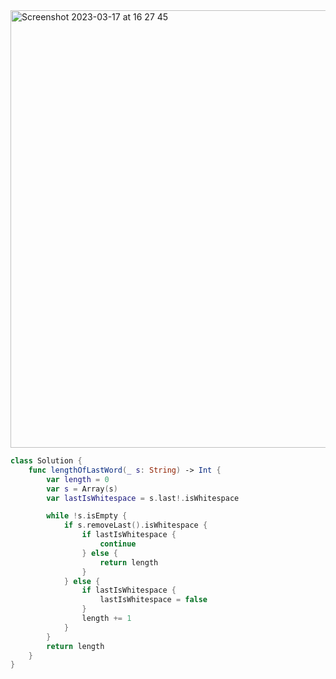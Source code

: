 <img width="700" alt="Screenshot 2023-03-17 at 16 27 45" src="https://user-images.githubusercontent.com/73763976/225963167-85d6ccc2-0704-47eb-952c-0f401d7f0405.png">


```swift
class Solution {
    func lengthOfLastWord(_ s: String) -> Int {
        var length = 0
        var s = Array(s)
        var lastIsWhitespace = s.last!.isWhitespace

        while !s.isEmpty { 
            if s.removeLast().isWhitespace { 
                if lastIsWhitespace { 
                    continue
                } else { 
                    return length
                }
            } else { 
                if lastIsWhitespace { 
                    lastIsWhitespace = false
                }
                length += 1
            }
        }
        return length
    }
}
```
